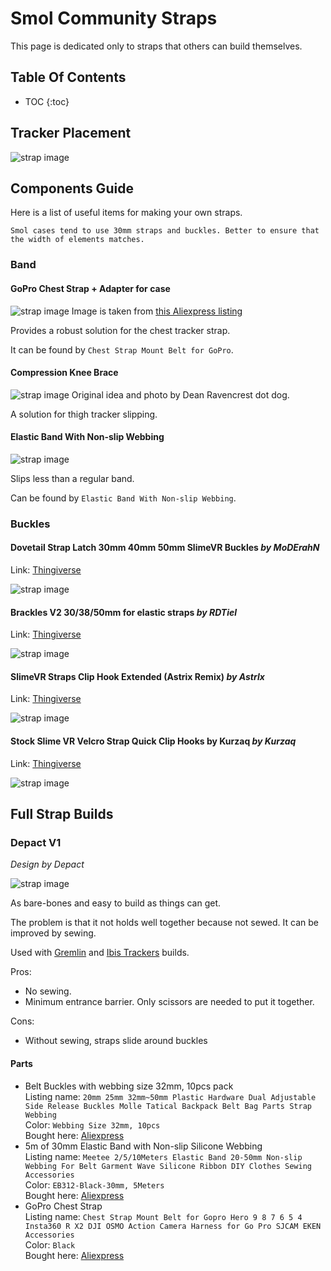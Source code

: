 <link rel="stylesheet" href="smol-slimes.css">

# Smol Community Straps

This page is dedicated only to straps that others can build themselves.

## Table Of Contents

- TOC
  {:toc}

## Tracker Placement

<div class="embeddedVideo">
    <img src="assets/straps/Tracker Placement.webp" alt="strap image" loading="lazy" style="max-width: 800px"/>
</div>

## Components Guide

Here is a list of useful items for making your own straps.

```admonish note
Smol cases tend to use 30mm straps and buckles. Better to ensure that the width of elements matches. 
```


### Band

#### GoPro Chest Strap + Adapter for case

<div class="embeddedVideo">
    <img src="assets/straps/GoProChestStrap.webp" alt="strap image" loading="lazy" style="max-width: 300px"/>
    Image is taken from <a href="https://www.aliexpress.com/item/1005004792179605.html">this Aliexpress listing</a>
</div>

Provides a robust solution for the chest tracker strap.

It can be found by `Chest Strap Mount Belt for GoPro`.

#### Compression Knee Brace 

<div class="embeddedVideo">
    <img src="assets/straps/Dean_Ravencrest_dot_dog_Compression_Knee_Brace_Strap.webp" alt="strap image" loading="lazy" style="max-width: 300px"/>
    Original idea and photo by Dean Ravencrest dot dog.
</div>

A solution for thigh tracker slipping.

#### Elastic Band With Non-slip Webbing

<div class="embeddedVideo">
    <img src="assets/straps/Depact Elastic Band With Non-slip Webbing.webp" alt="strap image" loading="lazy" style="max-width: 300px"/>
</div>

Slips less than a regular band.

Can be found by `Elastic Band With Non-slip Webbing`.

### Buckles

#### Dovetail Strap Latch 30mm 40mm 50mm SlimeVR Buckles *by MoDErahN* 

Link: <a href="https://www.thingiverse.com/thing:6929026">Thingiverse</a>

<div class="embeddedVideo">
    <img src="assets/straps/Dovetail Strap Latch 30mm 40mm 50mm SlimeVR Buckles by MoDErahN.jpg" alt="strap image" loading="lazy" style="max-width: 300px"/>
</div>

#### Brackles V2 30/38/50mm for elastic straps *by RDTiel* 

Link: <a href="https://www.thingiverse.com/thing:6815793">Thingiverse</a>

<div class="embeddedVideo">
    <img src="assets/straps/Brackles V2 30_38_50mm for elastic straps by RDTiel.jpg" alt="strap image" loading="lazy" style="max-width: 300px"/>
</div>

#### SlimeVR Straps Clip Hook Extended (Astrix Remix) *by Astrlx* 

Link: <a href="https://www.thingiverse.com/thing:6811130">Thingiverse</a>

<div class="embeddedVideo">
    <img src="assets/straps/SlimeVR Straps Clip Hook Extended (Astrix Remix) by Astrlx.webp" alt="strap image" loading="lazy" style="max-width: 300px"/>
</div>

#### Stock Slime VR Velcro Strap Quick Clip Hooks by Kurzaq *by Kurzaq* 

Link: <a href="https://www.thingiverse.com/thing:6178909">Thingiverse</a>

<div class="embeddedVideo">
    <img src="assets/straps/Stock Slime VR Velcro Strap Quick Clip Hooks by Kurzaq.jpg" alt="strap image" loading="lazy" style="max-width: 300px"/>
</div>


## Full Strap Builds

### Depact V1

_Design by Depact_

<img src="assets/straps/Depact V1 Strap.webp" alt="strap image" loading="lazy" style="max-width: 300px"/>

As bare-bones and easy to build as things can get. 

The problem is that it not holds well together because not sewed. It can be improved by sewing.

Used with [Gremlin](./smol-slimes-community-builds.md) and [Ibis Trackers](./smol-slimes-community-builds.md) builds.

Pros:

- No sewing.
- Minimum entrance barrier. Only scissors are needed to put it together.

Cons:

- Without sewing, straps slide around buckles

#### Parts

- Belt Buckles with webbing size 32mm, 10pcs pack
  <br/>Listing name: `20mm 25mm 32mm~50mm Plastic Hardware Dual Adjustable Side Release Buckles Molle Tatical Backpack Belt Bag Parts Strap Webbing`
  <br/>Color: `Webbing Size 32mm, 10pcs`
  <br/>Bought here: [Aliexpress](https://pl.aliexpress.com/item/32804319193.html)
- 5m of 30mm Elastic Band with Non-slip Silicone Webbing
  <br/>Listing name: `Meetee 2/5/10Meters Elastic Band 20-50mm Non-slip Webbing For Belt Garment Wave Silicone Ribbon DIY Clothes Sewing Accessories`
  <br/>Color: `EB312-Black-30mm, 5Meters`
  <br/>Bought here: [Aliexpress](https://www.aliexpress.com/item/1005003917576160.html)
- GoPro Chest Strap
  <br/>Listing name: `Chest Strap Mount Belt for Gopro Hero 9 8 7 6 5 4 Insta360 R X2 DJI OSMO Action Camera Harness for Go Pro SJCAM EKEN Accessories`
  <br/>Color: `Black`
  <br/>Bought here: [Aliexpress](https://www.aliexpress.com/item/1005004792179605.html)
